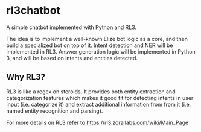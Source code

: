 # rl3chatbot
A simple chatbot implemented with Python and RL3.

The idea is to implement a well-known Elize bot logic as a core, and then build a specialized bot on top of it. Intent detection and NER will be implemented in RL3. Answer generation logic will be
implemented in Python 3, and will be based on intents and entities detected.

## Why RL3?

RL3 is like a regex on steroids. It provides both entity extraction and categorization features which makes it good fit for detecting intents in user input (i.e. categorize it) and
extract additional information from from it (i.e. named entity recognition and parsing).

For more details on RL3 refer to https://rl3.zorallabs.com/wiki/Main_Page
